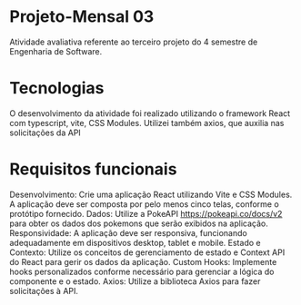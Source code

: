 # Projeto-Mensal 03

Atividade avaliativa referente ao terceiro projeto do 4 semestre de Engenharia de Software. 

# Tecnologias

O desenvolvimento da atividade foi realizado utilizando o framework React com typescript, vite, CSS Modules. Utilizei também axios, que auxilia nas solicitações da API

# Requisitos funcionais

Desenvolvimento: Crie uma aplicação React utilizando Vite e CSS Modules. A aplicação deve ser composta por pelo menos cinco telas, conforme o protótipo fornecido.
Dados: Utilize a PokeAPI <https://pokeapi.co/docs/v2> para obter os dados dos pokemons que serão exibidos na aplicação. 
Responsividade: A aplicação deve ser responsiva, funcionando adequadamente em dispositivos desktop, tablet e mobile. 
Estado e Contexto: Utilize os conceitos de gerenciamento de estado e Context API do React para gerir os dados da aplicação. 
Custom Hooks: Implemente hooks personalizados conforme necessário para gerenciar a lógica do componente e o estado. 
Axios: Utilize a biblioteca Axios para fazer solicitações à API.


